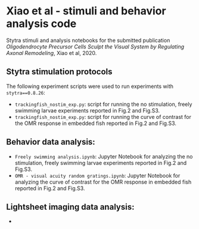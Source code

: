 # Xiao et al - stimuli and behavior analysis code
Stytra stimuli and analysis notebooks for the submitted publication _Oligodendrocyte Precursor Cells Sculpt the Visual System by Regulating Axonal Remodeling_, Xiao et al, 2020.

## Stytra stimulation protocols
The following experiment scripts were used to run experiments with `stytra==0.8.26`:
 - `trackingfish_nostim_exp.py`: script for running the no stimulation, freely swimming larvae experiments reported in Fig.2 and Fig.S3.
 - `trackingfish_nostim_exp.py`: script for running the curve of contrast for the OMR response in embedded fish reported in Fig.2 and Fig.S3.
 
 ## Behavior data analysis:
 - `Freely swimming analysis.ipynb`: Jupyter Notebook for analyzing the no stimulation, freely swimming larvae experiments reported in Fig.2 and Fig.S3.
 - `OMR - visual acuity random gratings.ipynb`: Jupyter Notebook for analyzing the curve of contrast for the OMR response in embedded fish reported in Fig.2 and Fig.S3.
 
 ## Lightsheet imaging data analysis:
 - 

